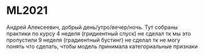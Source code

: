 # ML2021
 
Андрей Алексеевич, добрый день/утро/вечер/ночь. Тут собраны практики по курсу
4 неделя (гридиентный спуск) не сделал тк мы это пропустили
9 неделя (градиентный бустинг) не сделал тк не могу понять что сделать, чтобы модель принимала категориальные признаки
